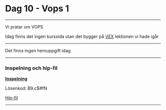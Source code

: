 
# **Dag 10 - Vops 1**
___

Vi pratar om VOPS


Idag finns det ingen kurssida utan det bygger på [VEX](https://github.com/Studio-Konkret/Technical-Direction/tree/main/Kursmoment/109_VEX_01) lektionen vi hade igår  

___
Det finns ingen hemuppgift idag
___
### **Inspelning och hip-fil**
**[Inspelning](https://us02web.zoom.us/rec/share/dkk92L_RVX8Shy1rfHIlX8xZ3aS3bo9Xh9Efkofz0DJUmQBePa8fmNcRbVPN5QFL.65l4R_RTf7XFlxjR)**

Lösenkod: B9.c$#fN

[Hip-fil](https://github.com/Studio-Konkret/Technical-Direction/blob/main/Xenter/Dag9/dag9.hipnc)
___



